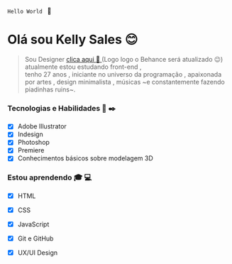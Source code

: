 `Hello World ` :wave:
# Olá sou Kelly Sales :blush:
> Sou Designer [clica aqui :link: ](https://www.behance.net/Kellysalesv) (Logo logo o Behance será atualizado :wink:) atualmente estou estudando front-end , <br>
> tenho 27 anos , iniciante no universo da programação , apaixonada por artes , design minimalista ,
> músicas ~e constantemente fazendo piadinhas ruins~. 

### Tecnologias e Habilidades  :art: :black_nib:
- [x] Adobe Illustrator
- [x] Indesign 
- [x] Photoshop
- [x] Premiere
- [x] Conhecimentos básicos sobre modelagem 3D

### Estou aprendendo :mortar_board: :computer:
- [x] HTML
- [x] CSS
- [x] JavaScript
- [x] Git e GitHub
- [x] UX/UI Design


